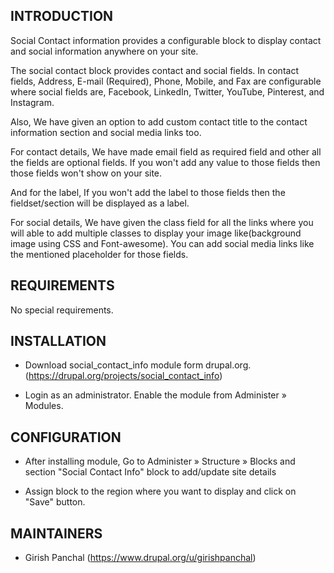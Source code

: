 INTRODUCTION
------------

Social Contact information provides a configurable block to display
contact and social information anywhere on your site.

The social contact block provides contact and social fields.
In contact fields, Address, E-mail (Required), Phone, Mobile,
and Fax are configurable where social fields are, Facebook,
LinkedIn, Twitter, YouTube, Pinterest, and Instagram.

Also, We have given an option to add custom contact title to the
contact information section and social media links too.

For contact details, We have made email field as required field and other all
the fields are optional fields. If you won't add any value to those fields
then those fields won't show on your site.

And for the label, If you won't add the label to those fields then the
fieldset/section will be displayed as a label.

For social details, We have given the class field for all the links
where you will able to add multiple classes to display your image
like(background image using CSS and Font-awesome).
You can add social media links like the mentioned placeholder for those fields.

REQUIREMENTS
------------

No special requirements.

INSTALLATION
------------

- Download social_contact_info module form drupal.org.
  (https://drupal.org/projects/social_contact_info)

- Login as an administrator. Enable the module from Administer » Modules.

CONFIGURATION
-------------

- After installing module, Go to Administer » Structure » Blocks
  and section "Social Contact Info" block to add/update site details

- Assign block to the region where you want to display and
  click on "Save" button.

MAINTAINERS
-----------
 * Girish Panchal (https://www.drupal.org/u/girishpanchal)
